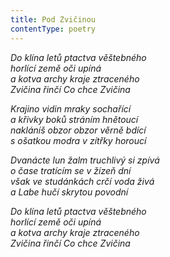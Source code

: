```yaml
---
title: Pod Zvičinou
contentType: poetry
---
```


<section>

_Do klína letů ptactva věštebného  
horlící země oči upíná  
a kotva archy kraje ztraceného  
Zvičina řinčí Co chce Zvičina_

</section>

<section>

_Krajino vidin mraky sochařící  
a křivky boků stráním hnětoucí  
nakláníš obzor obzor věrně bdící  
s ošatkou modra v zítřky horoucí_

</section>

<section>

_Dvanácte lun žalm truchlivý si zpívá  
o čase tratícím se v žízeň dní  
však ve studánkách crčí voda živá  
a Labe hučí skrytou povodní_

</section>

<section>

_Do klína letů ptactva věštebného  
horlící země oči upíná  
a kotva archy kraje ztraceného  
Zvičina řinčí Co chce Zvičina_

</section>
